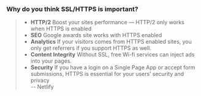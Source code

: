 ### Why do you think SSL/HTTPS is important?  

> * **HTTP/2** Boost your sites performance — HTTP/2 only works when HTTPS is enabled
> * **SEO** Google awards site works with HTTPS enabled
> * **Analytics** If your visitors comes from HTTPS enabled sites, you only get referrers if you support HTTPS as well.
> * **Content Integrity** Without SSL, free Wi-fi services can inject ads into your pages.
> * **Security** If you have a login on a Single Page App or accept form submissions, HTTPS is essential for your users’ security and privacy  
> -- Netlify  

